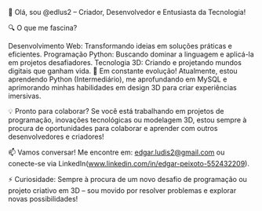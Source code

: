 🚀 Olá, sou @edlus2 – Criador, Desenvolvedor e Entusiasta da Tecnologia!

🔍 O que me fascina?

Desenvolvimento Web: Transformando ideias em soluções práticas e eficientes.
Programação Python: Buscando dominar a linguagem e aplicá-la em projetos desafiadores.
Tecnologia 3D: Criando e projetando mundos digitais que ganham vida.
🌱 Em constante evolução!
Atualmente, estou aprendendo Python (Intermediário), me aprofundando em MySQL e aprimorando minhas habilidades em design 3D para criar experiências imersivas.

💡 Pronto para colaborar?
Se você está trabalhando em projetos de programação, inovações tecnológicas ou modelagem 3D, estou sempre à procura de oportunidades para colaborar e aprender com outros desenvolvedores e criadores!

📫 Vamos conversar!
Me encontre em: edgar.ludis2@gmail.com ou conecte-se via LinkedIn(www.linkedin.com/in/edgar-peixoto-552432209).

⚡ Curiosidade: Sempre à procura de um novo desafio de programação ou projeto criativo em 3D – sou movido por resolver problemas e explorar novas possibilidades!


<!---
edlus2/edlus2 is a ✨ special ✨ repository because its `README.md` (this file) appears on your GitHub profile.
You can click the Preview link to take a look at your changes.
--->
